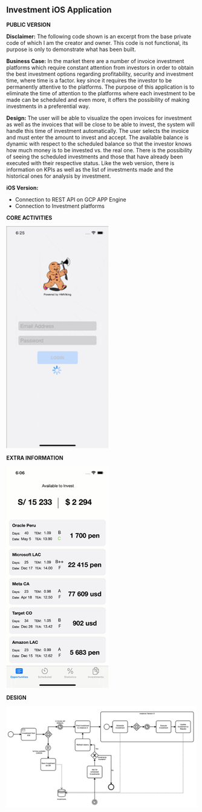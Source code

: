 ## Investment iOS Application
**PUBLIC VERSION**

**Disclaimer:** The following code shown is an excerpt from the base private code of which I am the creator and owner. This code is not functional, its purpose is only to demonstrate what has been built.

**Business Case:** In the market there are a number of invoice investment platforms which require constant attention from investors in order to obtain the best investment options regarding profitability, security and investment time, where time is a factor. key since it requires the investor to be permanently attentive to the platforms. The purpose of this application is to eliminate the time of attention to the platforms where each investment to be made can be scheduled and even more, it offers the possibility of making investments in a preferential way.

**Design:** The user will be able to visualize the open invoices for investment as well as the invoices that will be close to be able to invest, the system will handle this time of investment automatically. The user selects the invoice and must enter the amount to invest and accept. The available balance is dynamic with respect to the scheduled balance so that the investor knows how much money is to be invested vs. the real one. There is the possibility of seeing the scheduled investments and those that have already been executed with their respective status. Like the web version, there is information on KPIs as well as the list of investments made and the historical ones for analysis by investment.

**iOS Version:**
- Connection to REST API on GCP APP Engine
- Connection to Investment platforms

**CORE ACTIVITIES**

<img alt="alt text" src="InvesmentiOS/Assets.xcassets/main-4.gif" width="270"/>

**EXTRA INFORMATION**

<img alt="alt text" src="InvesmentiOS/Assets.xcassets/Extra.gif" width="270"/>

**DESIGN**

<img alt="alt text" src="InvesmentiOS/Assets.xcassets/arch.png" width="600"/>
